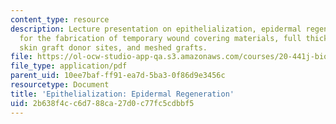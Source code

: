 ```yaml
---
content_type: resource
description: Lecture presentation on epithelialization, epidermal regeneration, biomaterials
  for the fabrication of temporary wound covering materials, full thickness burns,
  skin graft donor sites, and meshed grafts.
file: https://ol-ocw-studio-app-qa.s3.amazonaws.com/courses/20-441j-biomaterials-tissue-interactions-fall-2009/2b638f4cc6d788ca27d0c77fc5cdbbf5_MIT20_441JF09_lec17a_ms.pdf
file_type: application/pdf
parent_uid: 10ee7baf-ff91-ea7d-5ba3-0f86d9e3456c
resourcetype: Document
title: 'Epithelialization: Epidermal Regeneration'
uid: 2b638f4c-c6d7-88ca-27d0-c77fc5cdbbf5
---
```

